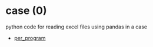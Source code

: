 # case (0)
python code for reading excel files using pandas in a case

+ [per_program](per_program.ipynb)
